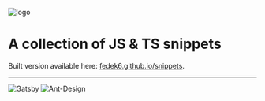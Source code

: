![logo](https://realhe.ro/img/logo.svg "Realhe.ro")

# A collection of JS & TS snippets

Built version available here: [fedek6.github.io/snippets](https://fedek6.github.io/snippets).

---

![Gatsby](https://img.shields.io/badge/Gatsby-%23663399.svg?style=for-the-badge&logo=gatsby&logoColor=white)
![Ant-Design](https://img.shields.io/badge/-AntDesign-%230170FE?style=for-the-badge&logo=ant-design&logoColor=white)
